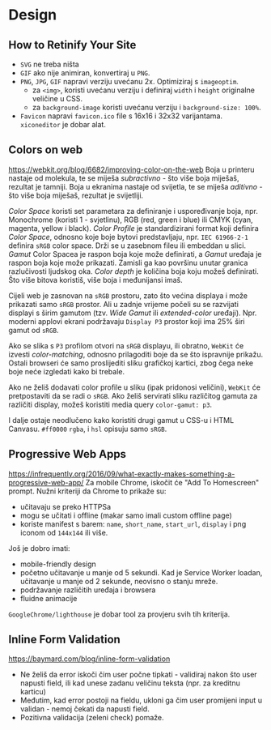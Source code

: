 # Design

## How to Retinify Your Site
* `SVG` ne treba ništa
* `GIF` ako nije animiran, konvertiraj u `PNG`.
* `PNG`, `JPG`, `GIF` napravi verziju uvećanu 2x. Optimiziraj s `imageoptim`.
  * za `<img>`, koristi uvećanu verziju i definiraj `width` i `height` originalne veličine u CSS.
  * za `background-image` koristi uvećanu verziju i `background-size: 100%`.
* `Favicon` napravi `favicon.ico` file s 16x16 i 32x32 varijantama. `xiconeditor` je dobar alat.


## Colors on web
https://webkit.org/blog/6682/improving-color-on-the-web
Boja u printeru nastaje od molekula, te se miješa *subractivno* - što više boja miješaš, rezultat je tamniji.
Boja u ekranima nastaje od svijetla, te se miješa *aditivno* - što više boja miješaš, rezultat je svijetliji.

*Color Space* koristi set parametara za definiranje i uspoređivanje boja, npr. Monochrome (koristi 1 - svjetlinu), RGB (red, green i blue) ili CMYK (cyan, magenta, yellow i black).
*Color Profile* je standardizirani format koji definira *Color Space*, odnosno koje boje bytovi predstavljaju, npr. `IEC 61966-2-1` definira `sRGB` color space. Drži se u zasebnom fileu ili embeddan u slici.
*Gamut* Color Spacea je raspon boja koje može definirati, a *Gamut* uređaja je raspon boja koje može prikazati. Zamisli ga kao površinu unutar granica razlučivosti ljudskog oka.
*Color depth* je količina boja koju možeš definirati. Što više bitova koristiš, više boja i međunijansi imaš.


Cijeli web je zasnovan na `sRGB` prostoru, zato što većina displaya i može prikazati samo `sRGB` prostor. Ali u zadnje vrijeme počeli su se razvijati displayi s širim gamutom (tzv. *Wide Gamut* ili *extended-color* uređaji). Npr. moderni applovi ekrani podržavaju `Display P3` prostor koji ima 25% širi gamut od `sRGB`.

Ako se slika s `P3` profilom otvori na `sRGB` displayu, ili obratno, `WebKit` će izvesti *color-matching*, odnosno prilagoditi boje da se što ispravnije prikažu. Ostali browseri će samo proslijediti sliku grafičkoj kartici, zbog čega neke boje neće izgledati kako bi trebale.

Ako ne želiš dodavati color profile u sliku (ipak pridonosi veličini), `WebKit` će pretpostaviti da se radi o `sRGB`. Ako želiš servirati sliku različitog gamuta za različiti display, možeš koristiti media query `color-gamut: p3`.

I dalje ostaje neodlučeno kako koristiti drugi gamut u CSS-u i HTML Canvasu. `#ff0000` `rgba`, i `hsl` opisuju samo `sRGB`.


## Progressive Web Apps
https://infrequently.org/2016/09/what-exactly-makes-something-a-progressive-web-app/
Za mobile Chrome, iskočit će "Add To Homescreen" prompt. Nužni kriteriji da Chrome to prikaže su:
* učitavaju se preko HTTPSa
* mogu se učitati i offline (makar samo imali custom offline page)
* koriste manifest s barem: `name`, `short_name`, `start_url`, `display` i png iconom od `144x144` ili više.

Još je dobro imati:
* mobile-friendly design
* početno učitavanje u manje od 5 sekundi. Kad je Service Worker loadan, učitavanje u manje od 2 sekunde, neovisno o stanju mreže.
* podržavanje različitih uređaja i browsera
* fluidne animacije

`GoogleChrome/lighthouse` je dobar tool za provjeru svih tih kriterija.


## Inline Form Validation
https://baymard.com/blog/inline-form-validation
* Ne želiš da error iskoči čim user počne tipkati - validiraj nakon što user napusti field, ili kad unese zadanu veličinu teksta (npr. za kreditnu karticu)
* Međutim, kad error postoji na fieldu, ukloni ga čim user promijeni input u validan - nemoj čekati da napusti field.
* Pozitivna validacija (zeleni check) pomaže.
